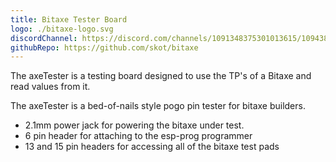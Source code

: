 ```yaml
---
title: Bitaxe Tester Board
logo: ./bitaxe-logo.svg
discordChannel: https://discord.com/channels/1091348375301013615/1094385604982210633
githubRepo: https://github.com/skot/bitaxe
---
```


The axeTester is a testing board designed to use the TP's of a Bitaxe and read values from it.

The axeTester is a bed-of-nails style pogo pin tester for bitaxe builders.

- 2.1mm power jack for powering the bitaxe under test.
- 6 pin header for attaching to the esp-prog programmer
- 13 and 15 pin headers for accessing all of the bitaxe test pads
